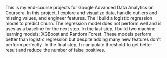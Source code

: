 This is my end-course projects for Google Advanced Data Analytics on Coursera.
In this project, I explore and visualize data, handle outliers and missing values, and engineer features.
The I build a logistic regression model to predict churn. The regression model does not perform well and is uses as a baseline for the next step.
In the last step, I build two machine learning models; XGBoost and Random Forest. These models perform better than logistic regression but despite adding many new features don't perform perfectly.
In the final step, I manipulate threshold to get better result and reduce the number of false positives.
